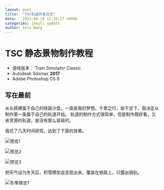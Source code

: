 ```yaml
---
layout: post
title:  "TSC轨道开发日志"
date:   2023-04-18 12:34:17 +0800
categories: jekyll update
author: Evis Wong
---
```

# TSC 静态景物制作教程

* 游戏版本： Train Simulator Classic
* Autodesk 3dsmax **2017**
* Adobe Photoshop CS 6

## 写在最前
从头搭建属于自己的铁路沙盘，一直是我的梦想。千里之行，始于足下，我决定从制作第一条属于自己的轨道开始。 轨道的制作方式很简单，但是制作既好看，又省资源的轨道，是没有那么容易的。

我花了几天时间研究，达到了下面的效果。

![预览1](https://eviswong.github.io/assets/track-dev-log/preview_0.png)

![预览2](https://eviswong.github.io/assets/track-dev-log/preview_1.png)

![预览3](https://eviswong.github.io/assets/track-dev-log/preview_2.png)

把天气设为冬天后，积雪模型会显现出来，覆盖在铁路上，只露出钢轨。

![冬季预览1](https://eviswong.github.io/assets/track-dev-log/preview_wi_0.png)